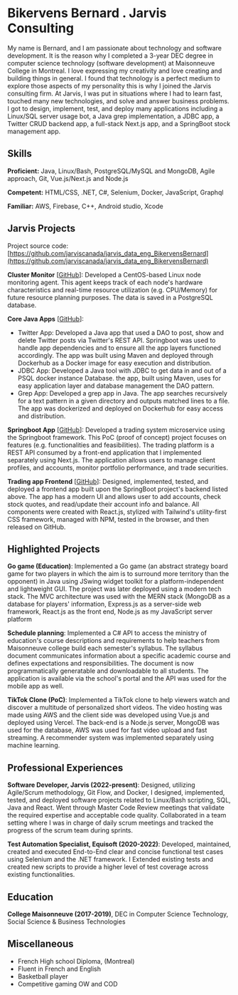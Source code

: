 # Bikervens Bernard . Jarvis Consulting

My name is Bernard, and I am passionate about technology and software development. It is the reason why I completed a 3-year DEC degree in computer science technology (software development) at Maisonneuve College in Montreal. I love expressing my creativity and love creating and building things in general. I found that technology is a perfect medium to explore those aspects of my personality this is why I joined the Jarvis consulting firm. At Jarvis, I was put in situations where I had to learn fast, touched many new technologies, and solve and answer business problems. I got to design, implement, test, and deploy many applications including a Linux/SQL server usage bot, a Java grep implementation, a JDBC app, a Twitter CRUD backend app, a full-stack Next.js app, and a SpringBoot stock management app.

## Skills

**Proficient:** Java, Linux/Bash, PostgreSQL/MySQL and MongoDB, Agile approach, Git, Vue.js/Next.js and Node.js

**Competent:** HTML/CSS, .NET, C#, Selenium, Docker, JavaScript, Graphql

**Familiar:** AWS, Firebase, C++, Android studio, Xcode

## Jarvis Projects

Project source code: [https://github.com/jarviscanada/jarvis_data_eng_BikervensBernard](https://github.com/jarviscanada/jarvis_data_eng_BikervensBernard)


**Cluster Monitor** [[GitHub](https://github.com/jarviscanada/jarvis_data_eng_BikervensBernard/tree/master/linux_sql)]: Developed a CentOS-based Linux node monitoring agent. This agent keeps track of each node's hardware characteristics and real-time resource utilization (e.g. CPU/Memory) for future resource planning purposes. The data is saved in a PostgreSQL database.

**Core Java Apps** [[GitHub](https://github.com/jarviscanada/jarvis_data_eng_BikervensBernard/tree/master/core_Java)]:
      
  - Twitter App: Developed a Java app that used a DAO to post, show and delete Twitter posts via Twitter's REST API. Springboot was used to handle app dependencies and to ensure all the app layers functioned accordingly. The app was built using Maven and deployed through Dockerhub as a Docker image for easy execution and distribution.
  - JDBC App: Developed a Java tool with JDBC to get data in and out of a PSQL docker instance Database. the app, built using Maven, uses for easy application layer and database management the DAO pattern.
  - Grep App: Developed a grep app in Java. The app searches recursively for a text pattern in a given directory and outputs matched lines to a file. The app was dockerized and deployed on Dockerhub for easy access and distribution.

**Springboot App** [[GitHub](https://github.com/jarviscanada/jarvis_data_eng_BikervensBernard/tree/master/springboot)]: Developed a trading system microservice using the Springboot framework. This PoC (proof of concept) project focuses on features (e.g. functionalities and feasibilities). The trading platform is a REST API consumed by a front-end application that I implemented separately  using Next.js. The application allows users to manage client profiles, and accounts, monitor portfolio performance, and trade securities.

**Trading app Frontend** [[GitHub](https://github.com/jarviscanada/jarvis_data_eng_BikervensBernard/tree/master/frontend)]: Designed, implemented, tested, and deployed a frontend app built upon the SpringBoot project's backend listed above. The app has a modern UI and allows user to add accounts, check stock quotes, and read/update their account info and balance. All components were created with React.js, stylized with Tailwind's utility-first CSS framework, managed with NPM, tested in the browser, and then released on GitHub.


## Highlighted Projects
**Go game (Education)**: Implemented a Go game (an abstract strategy board game for two players in which the aim is to surround more territory than the opponent) in Java using JSwing widget toolkit for a platform-independent and lightweight GUI. The project was later deployed using a modern tech stack. The MVC architecture was used with the MERN stack (MongoDB as a database for players' information, Express.js as a server-side web framework, React.js as the front end, Node.js as my JavaScript server platform

**Schedule planning**: Implemented a C# API to access the ministry of education's course descriptions and requirements to help teachers from Maisonneuve college build each semester's syllabus. The syllabus document communicates information about a specific academic course and defines expectations and responsibilities. The document is now programmatically generatable and downloadable to all students. The application is available via the school's portal and the API was used for the mobile app as well.

**TikTok Clone (PoC)**: Implemented a TikTok clone to help viewers watch and discover a multitude of personalized short videos. The video hosting was made using AWS and the client side was developed using Vue.js and deployed using Vercel. The back-end is a Node.js server, MongoDB was used for the database, AWS was used for fast video upload and fast streaming. A recommender system was implemented separately using machine learning.


## Professional Experiences

**Software Developer, Jarvis (2022-present)**: Designed, utilizing Agile/Scrum methodology, Git Flow, and Docker, I designed, implemented, tested, and deployed software projects related to Linux/Bash scripting, SQL, Java and React. Went through Master Code Review meetings that validate the required expertise and acceptable code quality. Collaborated in a team setting where I was in charge of daily scrum meetings and tracked the progress of the scrum team during sprints.

**Test Automation Specialist, Equisoft (2020-2022)**: Developed, maintained, created and executed End-to-End clear and concise functional test cases using Selenium and the .NET framework. I Extended existing tests and created new scripts to provide a higher level of test coverage across existing functionalities.


## Education
**College Maisonneuve (2017-2019)**, DEC in Computer Science Technology, Social Science & Business Technologies


## Miscellaneous
- French High school Diploma, (Montreal)
- Fluent in French and English
- Basketball player
- Competitive gaming OW and COD